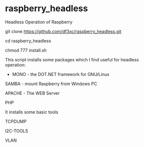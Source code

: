 # raspberry_headless

Headless Operation of Raspberry

git clone https://github.com/df3xc/raspberry_headless.git

cd raspberry_headless

chmod 777 install.sh

This script installs some packages which I find useful for headless operation:

* MONO - the DOT.NET framework for GNU/Linux

SAMBA - mount Raspberry from Windows PC

APACHE - The WEB Server

PHP

It installs some basic tools

TCPDUMP

I2C-TOOLS

VLAN


